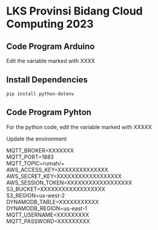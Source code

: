 # LKS Provinsi Bidang Cloud Computing 2023

## Code Program Arduino
<p>Edit the variable marked with XXXX</p>

## Install Dependencies
`pip install python-dotenv`

## Code Program Pyhton
<p>For the python code, edit the variable marked with XXXXX</p>
<p>Update the environment</p>
MQTT_BROKER=XXXXXXX <br/>
MQTT_PORT=1883<br/>
MQTT_TOPIC=rumah/+ <br/>
AWS_ACCESS_KEY=XXXXXXXXXXXXXX <br/>
AWS_SECRET_KEY=XXXXXXXXXXXXXXXXXX <br/>
AWS_SESSION_TOKEN=XXXXXXXXXXXXXXXXXX<br/>
S3_BUCKET=XXXXXXXXXXXXXXXXXX <br/>
S3_REGION=us-west-2 <br/>
DYNAMODB_TABLE=XXXXXXXXXXX <br/>
DYNAMODB_REGION=us-east-1<br/>
MQTT_USERNAME=XXXXXXXXX <br/>
MQTT_PASSWORD=XXXXXXXXX <br/>

